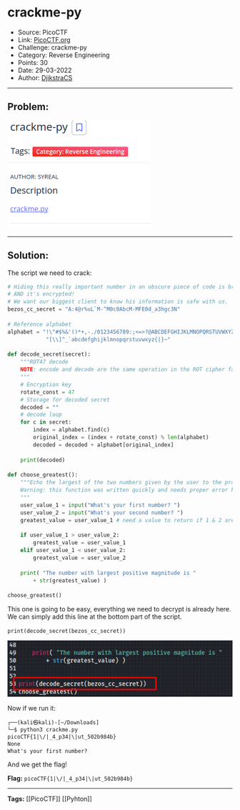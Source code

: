 # crackme-py
* Source: PicoCTF
* Link: [PicoCTF.org](https://picoctf.org/)
* Challenge: crackme-py
* Category: Reverse Engineering
* Points: 30
* Date: 29-03-2022
* Author: [DjikstraCS](https://github.com/DjikstraCS)

---
## Problem:
![](./attachments/Pasted%20image%2020220411200258.png)

---
## Solution:
The script we need to crack:

```py
# Hiding this really important number in an obscure piece of code is brilliant!
# AND it's encrypted!
# We want our biggest client to know his information is safe with us.
bezos_cc_secret = "A:4@r%uL`M-^M0c0AbcM-MFE0d_a3hgc3N"

# Reference alphabet
alphabet = "!\"#$%&'()*+,-./0123456789:;<=>?@ABCDEFGHIJKLMNOPQRSTUVWXYZ"+ \
            "[\\]^_`abcdefghijklmnopqrstuvwxyz{|}~"

def decode_secret(secret):
    """ROT47 decode
    NOTE: encode and decode are the same operation in the ROT cipher family.
    """
    # Encryption key
    rotate_const = 47
    # Storage for decoded secret
    decoded = ""
    # decode loop
    for c in secret:
        index = alphabet.find(c)
        original_index = (index + rotate_const) % len(alphabet)
        decoded = decoded + alphabet[original_index]

    print(decoded)

def choose_greatest():
    """Echo the largest of the two numbers given by the user to the program
    Warning: this function was written quickly and needs proper error handling
    """
    user_value_1 = input("What's your first number? ")
    user_value_2 = input("What's your second number? ")
    greatest_value = user_value_1 # need a value to return if 1 & 2 are equal

    if user_value_1 > user_value_2:
        greatest_value = user_value_1
    elif user_value_1 < user_value_2:
        greatest_value = user_value_2

    print( "The number with largest positive magnitude is "
        + str(greatest_value) )

choose_greatest()
```

This one is going to be easy, everything we need to decrypt is already here. We can simply add this line at the bottom part of the script.

`print(decode_secret(bezos_cc_secret))`

![](./attachments/Pasted%20image%2020220411200939.png)

Now if we run it:

```console
┌──(kali㉿kali)-[~/Downloads]
└─$ python3 crackme.py
picoCTF{1|\/|_4_p34|\|ut_502b984b}
None
What's your first number? 
```

And we get the flag!

**Flag:** `picoCTF{1|\/|_4_p34|\|ut_502b984b}`

---
**Tags:** [[PicoCTF]] [[Pyhton]]